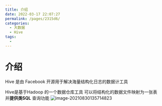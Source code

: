 ```yaml
---
title: 介绍
date: 2022-03-17 22:07:27
permalink: /pages/2315d6/
categories:
  - 大数据
  - Hive
tags:
  - 
---
```

# 介绍

Hive 是由 Facebook 开源用于解决海量结构化日志的数据计工具

Hive是基于Hadoop 的一个数据仓库工具 可以将结构化的数据文件映射为一张表 并**提供类SQL** 查询功能
![image-20210830135714823](https://gitee.com/Iekrwh/md-images/raw/master/images/image-20210830135714823.png)



